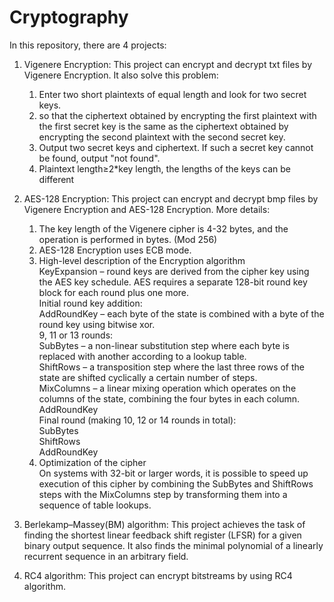 # Cryptography
In this repository, there are 4 projects:

1. Vigenere Encryption:
  This project can encrypt and decrypt txt files by Vigenere Encryption.
  It also solve this problem:
    1. Enter two short plaintexts of equal length and look for two secret keys.
    2. so that the ciphertext obtained by encrypting the first plaintext with the first secret key is the same as the ciphertext obtained by encrypting the second plaintext with the second secret key. 
    3. Output two secret keys and ciphertext. If such a secret key cannot be found, output "not found".
    4. Plaintext length≥2*key length, the lengths of the keys can be different
    
2. AES-128 Encryption:
  This project can encrypt and decrypt bmp files by Vigenere Encryption and AES-128 Encryption.
  More details:
    1. The key length of the Vigenere cipher is 4-32 bytes, and the operation is performed in bytes. (Mod 256)
    2. AES-128 Encryption uses ECB mode.
    3. High-level description of the Encryption algorithm  
        KeyExpansion – round keys are derived from the cipher key using the AES key schedule. AES requires a separate 128-bit round key block for each round plus one more.  
        Initial round key addition:  
        AddRoundKey – each byte of the state is combined with a byte of the round key using bitwise xor.  
        9, 11 or 13 rounds:  
        SubBytes – a non-linear substitution step where each byte is replaced with another according to a lookup table.  
        ShiftRows – a transposition step where the last three rows of the state are shifted cyclically a certain number of steps.  
        MixColumns – a linear mixing operation which operates on the columns of the state, combining the four bytes in each column.  
        AddRoundKey  
        Final round (making 10, 12 or 14 rounds in total):  
        SubBytes  
        ShiftRows  
        AddRoundKey  
    4. Optimization of the cipher  
       On systems with 32-bit or larger words, it is possible to speed up execution of this cipher by combining the SubBytes and ShiftRows steps with the MixColumns step by transforming them into a sequence of table lookups. 

3. Berlekamp–Massey(BM) algorithm:
  This project achieves the task of finding the shortest linear feedback shift register (LFSR) for a given binary output sequence. It also finds the minimal polynomial of a linearly recurrent sequence in an arbitrary field.
  
4. RC4 algorithm:
  This project can encrypt bitstreams by using RC4 algorithm.
